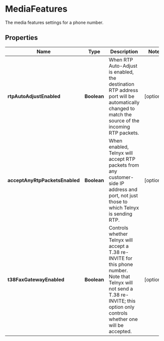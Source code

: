 

# MediaFeatures

The media features settings for a phone number.

## Properties

| Name | Type | Description | Notes |
|------------ | ------------- | ------------- | -------------|
|**rtpAutoAdjustEnabled** | **Boolean** | When RTP Auto-Adjust is enabled, the destination RTP address port will be automatically changed to match the source of the incoming RTP packets. |  [optional] |
|**acceptAnyRtpPacketsEnabled** | **Boolean** | When enabled, Telnyx will accept RTP packets from any customer-side IP address and port, not just those to which Telnyx is sending RTP. |  [optional] |
|**t38FaxGatewayEnabled** | **Boolean** | Controls whether Telnyx will accept a T.38 re-INVITE for this phone number. Note that Telnyx will not send a T.38 re-INVITE; this option only controls whether one will be accepted. |  [optional] |



